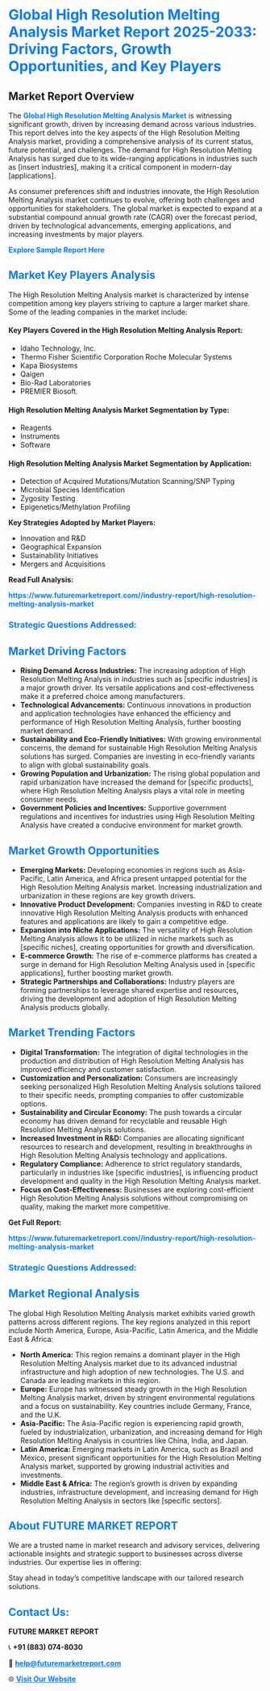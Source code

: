 <h1 style="color: #007BFF;">Global High Resolution Melting Analysis Market Report 2025-2033: Driving Factors, Growth Opportunities, and Key Players</h1>

<section id="overview">
<h2>Market Report Overview</h2>
<p>The <a href="https://www.futuremarketreport.com//industry-report/high-resolution-melting-analysis-market" style="color: #007BFF; text-decoration: none;"><strong>Global High Resolution Melting Analysis Market</strong></a> is witnessing significant growth, driven by increasing demand across various industries. This report delves into the key aspects of the High Resolution Melting Analysis market, providing a comprehensive analysis of its current status, future potential, and challenges. The demand for High Resolution Melting Analysis has surged due to its wide-ranging applications in industries such as [insert industries], making it a critical component in modern-day [applications].</p>
<p>As consumer preferences shift and industries innovate, the High Resolution Melting Analysis market continues to evolve, offering both challenges and opportunities for stakeholders. The global market is expected to expand at a substantial compound annual growth rate (CAGR) over the forecast period, driven by technological advancements, emerging applications, and increasing investments by major players.</p>
</section>

<section id="overview">
<p><a href="https://www.futuremarketreport.com//request-sample/reportId=60563" style="color: #007BFF; text-decoration: none;"><strong>Explore Sample Report Here</strong></a></p>
</section>

<section id="key-players">
<h2 style="color: #007BFF;">Market Key Players Analysis</h2>
<p>The High Resolution Melting Analysis market is characterized by intense competition among key players striving to capture a larger market share. Some of the leading companies in the market include:</p>
<h4>Key Players Covered in the High Resolution Melting Analysis Report:</h4>
<ul><li>Idaho Technology, Inc.</li><li>Thermo Fisher Scientific Corporation Roche Molecular Systems</li><li>Kapa Biosystems</li><li>Qaigen</li><li>Bio-Rad Laboratories</li><li>PREMIER Biosoft.</li></ul>
<h4>High Resolution Melting Analysis Market Segmentation by Type:</h4>
<ul><li>Reagents</li><li>Instruments</li><li>Software</li></ul>

<h4>High Resolution Melting Analysis Market Segmentation by Application:</h4>
<ul><li>Detection of Acquired Mutations/Mutation Scanning/SNP Typing</li><li>Microbial Species Identification</li><li>Zygosity Testing</li><li>Epigenetics/Methylation Profiling</li></ul>
<p><strong>Key Strategies Adopted by Market Players:</strong></p>
<ul>
<li>Innovation and R&D</li>
<li>Geographical Expansion</li>
<li>Sustainability Initiatives</li>
<li>Mergers and Acquisitions</li>
</ul>
</section>

<section>
<p><strong>Read Full Analysis: </strong></p><a href="https://www.futuremarketreport.com//industry-report/high-resolution-melting-analysis-market" style="color: #007BFF; text-decoration: none;"><strong>https://www.futuremarketreport.com//industry-report/high-resolution-melting-analysis-market</strong></a>
<h3 style="color: #007BFF;">Strategic Questions Addressed:</h3>
</section>

<section id="driving-factors">
<h2 style="color: #007BFF;">Market Driving Factors</h2>
<ul>
<li><strong>Rising Demand Across Industries:</strong> The increasing adoption of High Resolution Melting Analysis in industries such as [specific industries] is a major growth driver. Its versatile applications and cost-effectiveness make it a preferred choice among manufacturers.</li>
<li><strong>Technological Advancements:</strong> Continuous innovations in production and application technologies have enhanced the efficiency and performance of High Resolution Melting Analysis, further boosting market demand.</li>
<li><strong>Sustainability and Eco-Friendly Initiatives:</strong> With growing environmental concerns, the demand for sustainable High Resolution Melting Analysis solutions has surged. Companies are investing in eco-friendly variants to align with global sustainability goals.</li>
<li><strong>Growing Population and Urbanization:</strong> The rising global population and rapid urbanization have increased the demand for [specific products], where High Resolution Melting Analysis plays a vital role in meeting consumer needs.</li>
<li><strong>Government Policies and Incentives:</strong> Supportive government regulations and incentives for industries using High Resolution Melting Analysis have created a conducive environment for market growth.</li>
</ul>
</section>

<section id="growth-opportunities">
<h2 style="color: #007BFF;">Market Growth Opportunities</h2>
<ul>
<li><strong>Emerging Markets:</strong> Developing economies in regions such as Asia-Pacific, Latin America, and Africa present untapped potential for the High Resolution Melting Analysis market. Increasing industrialization and urbanization in these regions are key growth drivers.</li>
<li><strong>Innovative Product Development:</strong> Companies investing in R&D to create innovative High Resolution Melting Analysis products with enhanced features and applications are likely to gain a competitive edge.</li>
<li><strong>Expansion into Niche Applications:</strong> The versatility of High Resolution Melting Analysis allows it to be utilized in niche markets such as [specific niches], creating opportunities for growth and diversification.</li>
<li><strong>E-commerce Growth:</strong> The rise of e-commerce platforms has created a surge in demand for High Resolution Melting Analysis used in [specific applications], further boosting market growth.</li>
<li><strong>Strategic Partnerships and Collaborations:</strong> Industry players are forming partnerships to leverage shared expertise and resources, driving the development and adoption of High Resolution Melting Analysis products globally.</li>
</ul>
</section>

<section id="trending-factors">
<h2 style="color: #007BFF;">Market Trending Factors</h2>
<ul>
<li><strong>Digital Transformation:</strong> The integration of digital technologies in the production and distribution of High Resolution Melting Analysis has improved efficiency and customer satisfaction.</li>
<li><strong>Customization and Personalization:</strong> Consumers are increasingly seeking personalized High Resolution Melting Analysis solutions tailored to their specific needs, prompting companies to offer customizable options.</li>
<li><strong>Sustainability and Circular Economy:</strong> The push towards a circular economy has driven demand for recyclable and reusable High Resolution Melting Analysis solutions.</li>
<li><strong>Increased Investment in R&D:</strong> Companies are allocating significant resources to research and development, resulting in breakthroughs in High Resolution Melting Analysis technology and applications.</li>
<li><strong>Regulatory Compliance:</strong> Adherence to strict regulatory standards, particularly in industries like [specific industries], is influencing product development and quality in the High Resolution Melting Analysis market.</li>
<li><strong>Focus on Cost-Effectiveness:</strong> Businesses are exploring cost-efficient High Resolution Melting Analysis solutions without compromising on quality, making the market more competitive.</li>
</ul>
</section>

<section>
<p><strong>Get Full Report: </strong></p><a href="https://www.futuremarketreport.com//industry-report/high-resolution-melting-analysis-market" style="color: #007BFF; text-decoration: none;"><strong>https://www.futuremarketreport.com//industry-report/high-resolution-melting-analysis-market</strong></a>
<h3 style="color: #007BFF;">Strategic Questions Addressed:</h3>
</section>


<section id="regional-analysis">
<h2 style="color: #007BFF;">Market Regional Analysis</h2>
<p>The global High Resolution Melting Analysis market exhibits varied growth patterns across different regions. The key regions analyzed in this report include North America, Europe, Asia-Pacific, Latin America, and the Middle East & Africa:</p>
<ul>
<li><strong>North America:</strong> This region remains a dominant player in the High Resolution Melting Analysis market due to its advanced industrial infrastructure and high adoption of new technologies. The U.S. and Canada are leading markets in this region.</li>
<li><strong>Europe:</strong> Europe has witnessed steady growth in the High Resolution Melting Analysis market, driven by stringent environmental regulations and a focus on sustainability. Key countries include Germany, France, and the U.K.</li>
<li><strong>Asia-Pacific:</strong> The Asia-Pacific region is experiencing rapid growth, fueled by industrialization, urbanization, and increasing demand for High Resolution Melting Analysis in countries like China, India, and Japan.</li>
<li><strong>Latin America:</strong> Emerging markets in Latin America, such as Brazil and Mexico, present significant opportunities for the High Resolution Melting Analysis market, supported by growing industrial activities and investments.</li>
<li><strong>Middle East & Africa:</strong> The region’s growth is driven by expanding industries, infrastructure development, and increasing demand for High Resolution Melting Analysis in sectors like [specific sectors].</li>
</ul>
</section>

<footer>
<h2 style="color: #007BFF;">About FUTURE MARKET REPORT</h2>
<p>We are a trusted name in market research and advisory services, delivering actionable insights and strategic support to businesses across diverse industries. Our expertise lies in offering:</p>

<p>Stay ahead in today’s competitive landscape with our tailored research solutions.</p>

<h2 style="color: #007BFF;">Contact Us:</h2>
<p><strong>FUTURE MARKET REPORT</strong></p>
<p>📞 <strong>+91 (883) 074-8030</strong></p>
<p>📧 <strong><a href="mailto:help@futuremarketreport.com" style="color: #007BFF;">help@futuremarketreport.com</a></strong></p>
<p>🌐 <strong><a href="https://www.futuremarketreport.com/" style="color: #007BFF;">Visit Our Website</a></strong></p>
</footer>